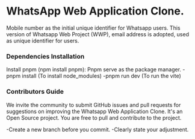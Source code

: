 # WhatsApp Web Application Clone.

Mobile number as the initial unique identifier for Whatsapp users. This version of Whatsapp Web Project (WWP), email address is adopted, used as unique identifier for users.

### Dependencies Installation

Install pnpm (npm install pnpm): Pnpm serve as the package manager.
-pnpm install (To install node_modules)
-pnpm run dev (To run the vite)

### Contributors Guide

We invite the community to submit GitHub issues and pull requests for suggestions on improving the Whatsapp Web Application Clone. It's an Open Source project. You are free to pull and contribute to the project.

-Create a new branch before you commit.
-Clearly state your adjustment.
